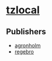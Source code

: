 # [tzlocal](https://pypi.org/project/tzlocal)



## Publishers
- [agronholm](https://pypi.org/user/agronholm)
- [regebro](https://pypi.org/user/regebro)

